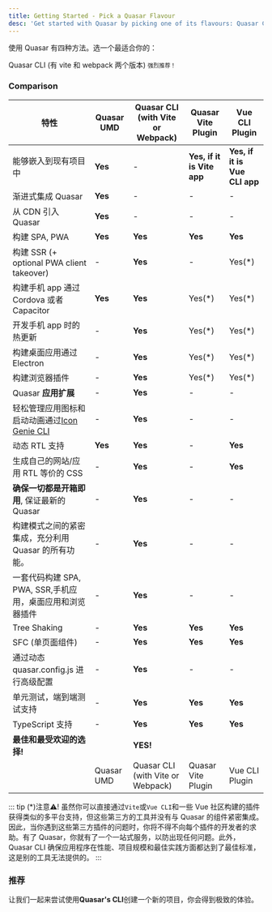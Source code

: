 ```yaml
---
title: Getting Started - Pick a Quasar Flavour
desc: 'Get started with Quasar by picking one of its flavours: Quasar CLI, Vue CLI or UMD'
---
```


使用 Quasar 有四种方法。选一个最适合你的：

<div class="q-mx-md row items-stretch q-gutter-xs">
  <q-btn no-caps color="purple" push stack padding="sm lg" to="/start/quasar-cli">
    <span class="text-bold">Quasar CLI (有 vite 和 webpack 两个版本)</span>
    <span style="font-size:0.8em">强烈推荐！</span>
  </q-btn>
  <q-btn label="UMD/Standalone" color="teal-6" no-caps push to="/start/umd" />
  <q-btn label="Vite plugin" color="teal-6" no-caps push to="/start/vite-plugin" />
  <q-btn label="Vue CLI plugin" color="teal-6" no-caps push to="/start/vue-cli-plugin" />
</div>

### Comparison

| 特性                                                                                    | Quasar UMD | Quasar CLI (with Vite or Webpack) | Quasar Vite Plugin                  | Vue CLI Plugin |
| ------------------------------------------------------------------------------------------ | -------    | ---------- | ---------------------------- | -------------- |
| 能够嵌入到现有项目中                                                 | **Yes**    | -          | **Yes, if it is Vite app**   | **Yes, if it is Vue CLI app** |
| 渐进式集成 Quasar                                                          | **Yes**    | -          | -                            | - |
| 从 CDN 引入 Quasar                                                            | **Yes**    | -          | -                            | - |
| 构建 SPA, PWA                                                                             | **Yes**    | **Yes**    | **Yes**                      | **Yes** |
| 构建 SSR (+ optional PWA client takeover)                                                 | -          | **Yes**    | -                            | Yes(*) |
| 构建手机 app 通过 Cordova 或者 Capacitor                                                 | **Yes**    | **Yes**    | Yes(*)                       | Yes(*) |
| 开发手机 app 时的热更新                                       | -          | **Yes**    | Yes(*)                       | Yes(*) |
| 构建桌面应用通过 Electron                                                            | -          | **Yes**    | Yes(*)                       | Yes(*) |
| 构建浏览器插件                                                                  | -          | **Yes**    | Yes(*)                       | Yes(*) |
| Quasar **应用扩展**                                                             | -          | **Yes**    | -                            | - |
| 轻松管理应用图标和启动动画通过[Icon Genie CLI](/icongenie/introduction) | -         | **Yes**    | -                            | - |
| 动态 RTL 支持                                                  | **Yes**    | **Yes**    | -                            | **Yes** |
| 生成自己的网站/应用 RTL 等价的 CSS           | -          | **Yes**    | -                            | **Yes** |
| **确保一切都是开箱即用**, 保证最新的 Quasar   | -      | **Yes**    | -                            | - |
| 构建模式之间的紧密集成，充分利用 Quasar 的所有功能。 | -      | **Yes**    | -                            | - |
| 一套代码构建 SPA, PWA, SSR,手机应用，桌面应用和浏览器插件        | -      | **Yes**    | -                            | - |
| Tree Shaking                                                                               | -          | **Yes**    | **Yes**                      | **Yes** |
| SFC (单页面组件)                                              | -          | **Yes**    | **Yes**                      | **Yes** |
| 通过动态 quasar.config.js 进行高级配置                                      | -          | **Yes**    | -                            | - |
|单元测试，端到端测试支持                                                          | -          | **Yes**    | **Yes**                      | **Yes** |
| TypeScript 支持                                                                         | -          | **Yes**    | **Yes**                      | **Yes** |
| **最佳和最受欢迎的选择!**                                                          |            | **YES!** |                             | |
|                                                                                            | Quasar UMD | Quasar CLI (with Vite or Webpack) | Quasar Vite Plugin                  | Vue CLI Plugin |


::: tip (*)注意⚠️!
虽然你可以直接通过`Vite`或`Vue CLI`和一些 Vue 社区构建的插件获得类似的多平台支持，但这些第三方的工具并没有与 Quasar 的组件紧密集成。因此，当你遇到这些第三方插件的问题时，你将不得不向每个插件的开发者的求助。有了 Quasar，你就有了一个一站式服务，以防出现任何问题。此外，Quasar CLI 确保应用程序在性能、项目规模和最佳实践方面都达到了最佳标准，这是别的工具无法提供的。
:::

### 推荐
让我们一起来尝试使用**Quasar's CLI**创建一个新的项目，你会得到极致的体验。

<q-btn push no-caps color="brand-primary" icon-right="launch" label="尝试 Quasar CLI" to="/start/quasar-cli" class="q-mt-sm q-mb-lg" />
